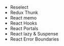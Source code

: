 - Reselect
- Redux Thunk
- React memo
- React Hooks
- React Portals
- React lazy & Suspense
- React Error Boundaries